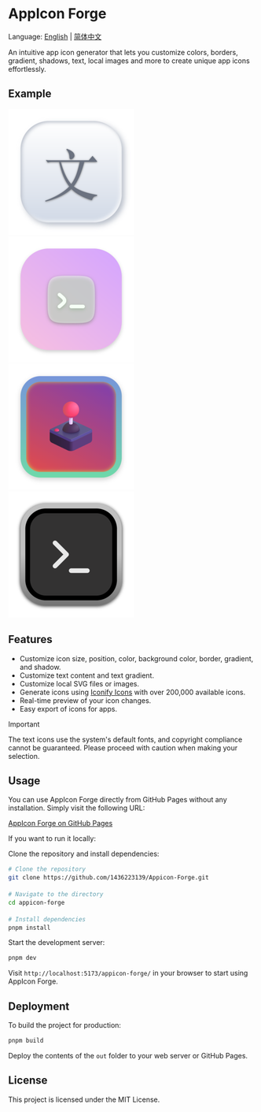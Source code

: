 # AppIcon Forge

Language: [English](./README.md) | [简体中文](./README_cn.md)

An intuitive app icon generator that lets you customize colors, borders, gradient, shadows, text, local images and more to create unique app icons effortlessly.

## Example

![example1](./screenshots/1-1.png)
![example2](./screenshots/1-2.png)
![example3](./screenshots/1-3.png)
![example4](./screenshots/1-4.png)

## Features

- Customize icon size, position, color, background color, border, gradient, and shadow.
- Customize text content and text gradient.
- Customize local SVG files or images.
- Generate icons using [Iconify Icons](https://iconify.design/) with over 200,000 available icons.
- Real-time preview of your icon changes.
- Easy export of icons for apps.

> [!IMPORTANT]
> The text icons use the system's default fonts, and copyright compliance cannot be guaranteed. Please proceed with caution when making your selection.

## Usage

You can use AppIcon Forge directly from GitHub Pages without any installation. Simply visit the following URL:

[AppIcon Forge on GitHub Pages](https://zhangyu1818.github.io/appicon-forge/)

If you want to run it locally:

Clone the repository and install dependencies:

```sh
# Clone the repository
git clone https://github.com/1436223139/Appicon-Forge.git

# Navigate to the directory
cd appicon-forge

# Install dependencies
pnpm install
```

Start the development server:

```sh
pnpm dev
```

Visit `http://localhost:5173/appicon-forge/` in your browser to start using AppIcon Forge.

## Deployment

To build the project for production:

```sh
pnpm build
```

Deploy the contents of the `out` folder to your web server or GitHub Pages.

## License

This project is licensed under the MIT License.
